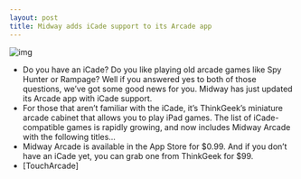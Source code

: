 ```yaml
---
layout: post
title: Midway adds iCade support to its Arcade app
---
```

![img](http://media.idownloadblog.com/wp-content/uploads/2012/04/icade.jpg)
* Do you have an iCade? Do you like playing old arcade games like Spy Hunter or Rampage? Well if you answered yes to both of those questions, we’ve got some good news for you. Midway has just updated its Arcade app with iCade support.
* For those that aren’t familiar with the iCade, it’s ThinkGeek’s miniature arcade cabinet that allows you to play iPad games. The list of iCade-compatible games is rapidly growing, and now includes Midway Arcade with the following titles…
* Midway Arcade is available in the App Store for $0.99. And if you don’t have an iCade yet, you can grab one from ThinkGeek for $99.
* [TouchArcade]


